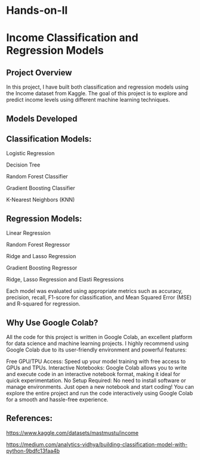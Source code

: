 # Hands-on-II

# Income Classification and Regression Models


## Project Overview


In this project, I have built both classification and regression models using the Income dataset from Kaggle. The goal of this project is to explore and predict income levels using different machine learning techniques.

## Models Developed


## Classification Models:


Logistic Regression


Decision Tree


Random Forest Classifier


Gradient Boosting Classifier


K-Nearest Neighbors (KNN)

## Regression Models:


Linear Regression


Random Forest Regressor


Ridge and Lasso Regression


Gradient Boosting Regressor


Ridge, Lasso Regression and Elasti Regressions

Each model was evaluated using appropriate metrics such as accuracy, precision, recall, F1-score for classification, and Mean Squared Error (MSE) and R-squared for regression.


## Why Use Google Colab?


All the code for this project is written in Google Colab, an excellent platform for data science and machine learning projects. I highly recommend using Google Colab due to its user-friendly environment and powerful features:


Free GPU/TPU Access: Speed up your model training with free access to GPUs and TPUs.
Interactive Notebooks: Google Colab allows you to write and execute code in an interactive notebook format, making it ideal for quick experimentation.
No Setup Required: No need to install software or manage environments. Just open a new notebook and start coding!
You can explore the entire project and run the code interactively using Google Colab for a smooth and hassle-free experience.

## References:


https://www.kaggle.com/datasets/mastmustu/income


https://medium.com/analytics-vidhya/building-classification-model-with-python-9bdfc13faa4b
